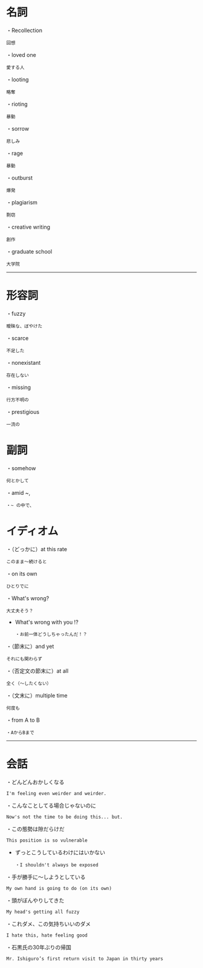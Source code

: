 
# 名詞 

・Recollection

    回想

・loved one

    愛する人

・looting

    略奪

・rioting

    暴動

・sorrow

    悲しみ

・rage

    暴動

・outburst

    爆発

・plagiarism

    剽窃

・creative writing

    創作

・graduate school

    大学院

---

# 形容詞

・fuzzy

    曖昧な、ぼやけた

・scarce

    不足した

・nonexistant

    存在しない

・missing

    行方不明の

・prestigious

    一流の


# 副詞

・somehow

    何とかして

・amid ~,

    ・~ の中で、

# イディオム

・（どっかに）at this rate

    このまま～続けると

・on its own

    ひとりでに

・What's wrong?

    大丈夫そう？

- What's wrong with you !?

      ・お前一体どうしちゃったんだ！？

・（節末に）and yet

    それにも関わらず

・（否定文の節末に）at all

    全く（～したくない）

・（文末に）multiple time

    何度も

・from A to B

    ・AからBまで

---

# 会話

・どんどんおかしくなる

    I'm feeling even weirder and weirder.

・こんなことしてる場合じゃないのに

    Now's not the time to be doing this... but.

・この態勢は隙だらけだ

    This position is so vulnerable

- ずっとこうしているわけにはいかない

      ・I shouldn't always be exposed

・手が勝手に～しようとしている

    My own hand is going to do (on its own)

・頭がぼんやりしてきた

    My head's getting all fuzzy

・これダメ、この気持ちいいのダメ

    I hate this, hate feeling good

・石黒氏の30年ぶりの帰国

    Mr. Ishiguro’s first return visit to Japan in thirty years

